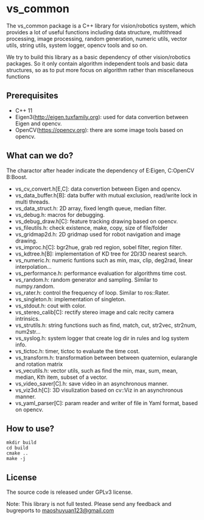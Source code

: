 # vs_common
The vs_common package is a C++ library for vision/robotics system, which provides a lot of useful functions including data structure, multithread processing, image processing, random generation, numeric utils, vector utils, string utils, system logger, opencv tools and so on.

We try to build this library as a basic dependency of other vision/robotics packages. So it only contain algorithm independent tools and basic data structures, so as to put more focus on algorithm rather than miscellaneous functions

## Prerequisites
- C++ 11
- Eigen3(http://eigen.tuxfamily.org): used for data convertion between Eigen and opencv.
- OpenCV(https://opencv.org): there are some image tools based on opencv.

## What can we do?
The charactor after header indicate the dependency of E:Eigen, C:OpenCV B:Boost.
- vs_cv_convert.h[E,C]: data convertion between Eigen and opencv.
- vs_data_buffer.h[B]: data buffer with mutual exclusion, read/write lock in multi threads.
- vs_data_struct.h: 2D array, fixed length queue, median filter.
- vs_debug.h: macros for debugging.
- vs_debug_draw.h[C]: feature tracking drawing based on opencv.
- vs_fileutils.h: check existence, make, copy, size of file/folder
- vs_gridmap2d.h: 2D gridmap used for robot navigation and image drawing.
- vs_improc.h[C]: bgr2hue, grab red region, sobel filter, region filter.
- vs_kdtree.h[B]: implementation of KD tree for 2D/3D nearest search.
- vs_numeric.h: numeric funtions such as min, max, clip, deg2rad, linear interpolation...
- vs_performance.h: performance evaluation for algorithms time cost.
- vs_random.h: random generator and sampling. Similar to numpy.random.
- vs_rater.h: control the frequency of loop. Similar to ros::Rater.
- vs_singleton.h: implementation of singleton.
- vs_stdout.h: cout with color.
- vs_stereo_calib[C]: rectify stereo image and calc recity camera intrinsics.
- vs_strutils.h: string functions such as find, match, cut, str2vec, str2num, num2str...
- vs_syslog.h: system logger that create log dir in rules and log system info.
- vs_tictoc.h: timer, tictoc to evaluate the time cost.
- vs_transform.h: transformation between between quaternion, eularangle and rotation matrix
- vs_vecutils.h: vector utils, such as find the min, max, sum, mean, median, Kth item, subset of a vector. 
- vs_video_saver[C].h: save video in an asynchronous manner.
- vs_viz3d.h[C]: 3D visulization based on cv::Viz in an asynchronous manner.
- vs_yaml_parser[C]: param reader and writer of file in Yaml format, based on opencv.

## How to use?
```
mkdir build
cd build
cmake ..
make -j
```

## License
The source code is released under GPLv3 license.

Note: This library is not full tested. Please send any feedback and bugreports to maoshuyuan123@gmail.com
